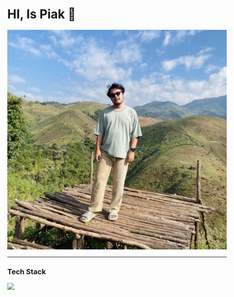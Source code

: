 <h1>HI, Is Piak 👋 </h1>

<p align="center" >
  <img src="https://github.com/ptnp-j4mes/ptnp-j4mes/blob/c60fa62c27674cbdd70f41527c68d36e91bc1f85/my-pic-me.jpg" width="900">
</p>
<hr/>
<h3>Tech Stack</h3>
<p>
 <img src="https://skillicons.dev/icons?i=nuxtjs,vite,vue,vuetify,ts,jquery,js,bootstrap,html,css,nodejs,laravel,php,mysql,sqlite">
</p>

